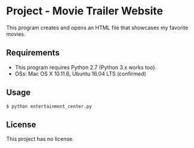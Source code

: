 # Project - Movie Trailer Website

This program creates and opens an HTML file that showcases my favorite movies.

## Requirements

- This program requires Python 2.7 (Python 3.x works too).
- OSs: Mac OS X 10.11.6, Ubuntu 16.04 LTS (confirmed)

## Usage

```
$ python entertainment_center.py
```

## License

This project has no license.
